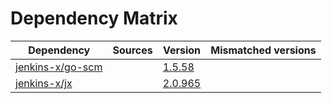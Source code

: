 # Dependency Matrix

Dependency | Sources | Version | Mismatched versions
---------- | ------- | ------- | -------------------
[jenkins-x/go-scm](https://github.com/jenkins-x/go-scm) |  | [1.5.58]() | 
[jenkins-x/jx](https://github.com/jenkins-x/jx) |  | [2.0.965](https://github.com/jenkins-x/jx/releases/tag/v2.0.965) | 
